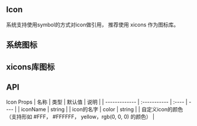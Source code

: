 <script setup>
import { ref } from 'vue'
</script>

## Icon

系统支持使用symbol的方式对icon做引用， 推荐使用 xicons 作为图标库。

## 系统图标

<preview path="./demos/icon/icon-demo1.vue" title="图标" description="引用各种iconfont图标"></preview>

## xicons库图标

<preview path="./demos/icon/icon-demo2.vue" title="图标" description="引用各种iconfont图标"></preview>

## API

Icon Props
| 名称 | 类型 | 默认值 | 说明 |
| ------------- | :----------- | :---- | ---- |
| iconName | string | | icon的名字
| color | string | | 自定义icon的颜色（支持形如 #FFF， #FFFFFF， yellow，rgb(0, 0, 0) 的颜色） |
